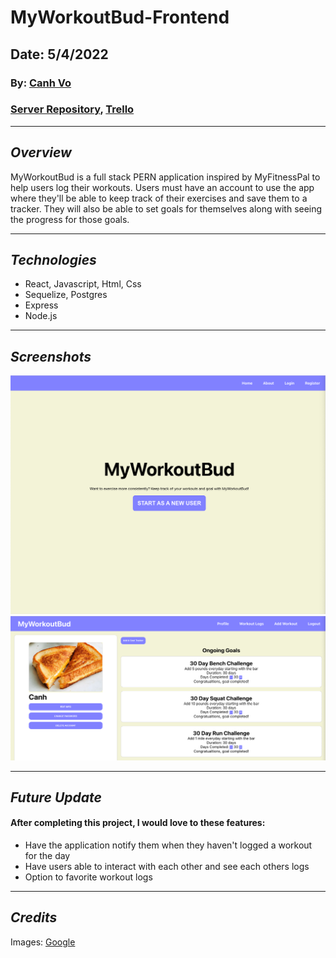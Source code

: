 # MyWorkoutBud-Frontend

## Date: 5/4/2022

### By: [Canh Vo](https://www.linkedin.com/in/canhvo16/)

### [Server Repository](https://github.com/canhvo16/MyWorkoutBud-Backend), [Trello](https://trello.com/b/caO6Il0y/myworkoutbud)

---

## **_Overview_**

MyWorkoutBud is a full stack PERN application inspired by MyFitnessPal to help users log their workouts. Users must have an account to use the app where they'll be able to keep track of their exercises and save them to a tracker. They will also be able to set goals for themselves along with seeing the progress for those goals.

---

## **_Technologies_**

- React, Javascript, Html, Css
- Sequelize, Postgres
- Express
- Node.js

---

## **_Screenshots_**

![Image](src/assets/MyWorkoutBud-Home.png)
![Image](src/assets/MyWorkoutBud-Profile.png)

---

## **_Future Update_**

#### After completing this project, I would love to these features:

- Have the application notify them when they haven't logged a workout for the day
- Have users able to interact with each other and see each others logs
- Option to favorite workout logs

---

## **_Credits_**

Images: [Google](https://www.google.com/)
